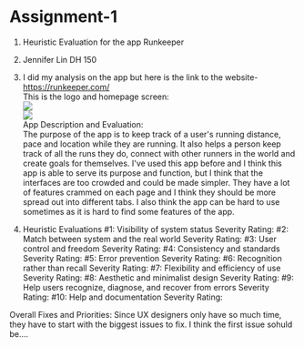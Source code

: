 # Assignment-1
1. Heuristic Evaluation for the app Runkeeper
2. Jennifer Lin DH 150
3. I did my analysis on the app but here is the link to the website- https://runkeeper.com/  
This is the logo and homepage screen:  
![](https://jenlin5368.github.io/Assignment-1/logo.jpg)  
![](https://jenlin5368.github.io/Assignment-1/home.PNG)  
App Description and Evaluation:  
The purpose of the app is to keep track of a user's running distance, pace and location while they are running. It also helps a person keep track of all the runs they do, connect with other runners in the world and create goals for themselves. I've used this app before and I think this app is able to serve its purpose and function, but I think that the interfaces are too crowded and could be made simpler. They have a lot of features crammed on each page and I think they should be more spread out into different tabs. I also think the app can be hard to use sometimes as it is hard to find some features of the app.  

4. Heuristic Evaluations
#1: Visibility of system status
Severity Rating:
#2: Match between system and the real world
Severity Rating:
#3: User control and freedom
Severity Rating:
#4: Consistency and standards
Severity Rating:
#5: Error prevention
Severity Rating:
#6: Recognition rather than recall
Severity Rating:
#7: Flexibility and efficiency of use
Severity Rating:
#8: Aesthetic and minimalist design
Severity Rating:
#9: Help users recognize, diagnose, and recover from errors
Severity Rating:
#10: Help and documentation
Severity Rating:

Overall Fixes and Priorities:
Since UX designers only have so much time, they have to start with the biggest issues to fix. I think the first issue sohuld be....
